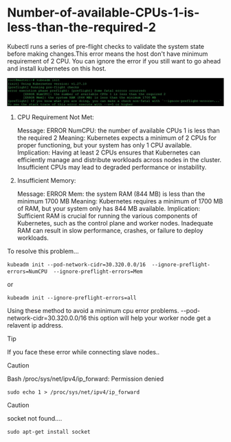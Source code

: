 # Number-of-available-CPUs-1-is-less-than-the-required-2
Kubectl runs a series of pre-flight checks to validate the system state before making changes.This error means the host don't have minimum requirement of 2 CPU.
You can ignore the error if you still want to go ahead and install kubernetes on this host.

![Alt text](1-4-1-1536x199.webp)

1. CPU Requirement Not Met:

    Message: ERROR NumCPU: the number of available CPUs 1 is less than the required 2
    Meaning: Kubernetes expects a minimum of 2 CPUs for proper functioning, but your system has only 1 CPU available.
    Implication: Having at least 2 CPUs ensures that Kubernetes can efficiently manage and distribute workloads across nodes in the cluster.
                Insufficient CPUs may lead to degraded performance or instability.

2. Insufficient Memory:

    Message: ERROR Mem: the system RAM (844 MB) is less than the minimum 1700 MB
    Meaning: Kubernetes requires a minimum of 1700 MB of RAM, but your system only has 844 MB available.
    Implication: Sufficient RAM is crucial for running the various components of Kubernetes, such as the control plane and worker nodes.
                Inadequate RAM can result in slow performance, crashes, or failure to deploy workloads.


To resolve this problem...

    kubeadm init --pod-network-cidr=30.320.0.0/16  --ignore-preflight-errors=NumCPU  --ignore-preflight-errors=Mem

  or

    kubeadm init --ignore-preflight-errors=all

Using these method to avoid a minimum cpu error problems. --pod-network-cidr=30.320.0.0/16 this option will help your worker node get a relavent ip address.

>[!TIP]
> If you face these error while connecting slave nodes..

>[!CAUTION]
> Bash /proc/sys/net/ipv4/ip_forward: Permission denied

    sudo echo 1 > /proc/sys/net/ipv4/ip_forward

>[!CAUTION]
> socket not found....

    sudo apt-get install socket









